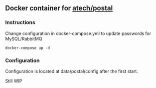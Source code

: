 ## Docker container for [atech/postal](https://github.com/atech/postal)

### Instructions
Change configuration in docker-compose.yml to update passwords for MySQL/RabbitMQ

```
docker-compose up -d
```
### Configuration
Configuration is located at data/postal/config after the first start.

Still WIP
